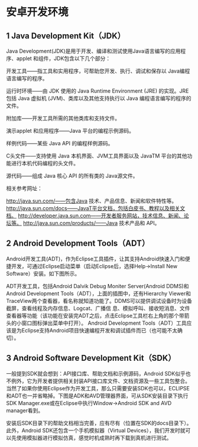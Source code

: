 # 安卓开发环境

## 1 Java Development Kit（JDK）

 Java Development(JDK)是用于开发、编译和测试使用Java语言编写的应用程序、applet 和组件，JDK包含以下几个部分：

 开发工具——指工具和实用程序，可帮助您开发、执行、调试和保存以 Java编程语言编写的程序。

 运行时环境——由 JDK 使用的 Java Runtime Environment (JRE) 的实现。JRE 包括 Java 虚拟机 (JVM)、类库以及其他支持执行以 Java 编程语言编写的程序的文件。

 附加库——开发工具所需的其他类库和支持文件。

 演示applet 和应用程序——Java 平台的编程示例源码。

 样例代码——某些 Java API 的编程样例源码。

 C头文件——支持使用 Java 本机界面、JVM工具界面以及 JavaTM 平台的其他功能进行本机代码编程的头文件。

 源代码——组成 Java 核心 API 的所有类的 Java源文件。

 相关参考网址：

 http://java.sun.com/——包含Java 技术、产品信息、新闻和软件特性等。
 http://java.sun.com/docs——JavaT平台文档，包括白皮书、教程以及相关文档。
 http://developer.java.sun.com——开发者服务网站，技术信息、新闻、论坛等。
 http://java.sun.com/products/——Java 技术产品和 API。

## 2 Android Development Tools（ADT）

Android开发工具(ADT)，作为Eclipse工具插件，让其支持Android快速入门和便捷开发，可通过Eclipse启动菜单（启动Eclipse后，选择Help->Install New Software）安装。如下图所示。

ADT开发工具，包括Android Dalvik Debug Moniter Server(Android DDMS)和Android Development Tools（ADT），上面的插图中，还有Hierarchy Viewer和TraceView两个查看器，看名称就知道功能了。DDMS可以提供调试设备时为设备截屏，查看线程及内存信息、Logcat、广播信 息、模拟呼叫、接收短消息、文件查看器等功能（该功能在安装完ADT之后，点击Eclipse工具栏右上角的那个带箭头的小窗口图标弹出菜单中打开）。 Android Development Tools（ADT）工具应该是为Eclipse支持Android项目快速编程开发和调试插件而已（也可能不太确切）。

## 3 Android Software Development Kit（SDK）

一般提到SDK就会想到：API接口库、帮助文档和示例源码，Android SDK似乎也不例外，它为开发者提供相关封装API接口库文件、文档资源及一些工具包整合。当然了如果你使用Eclipse作为开发工具，那么只需要安装SDK也可以，ECLIPSE和ADT也一并省略掉。下图是ADK和AVD管理器界面，可从SDK安装目录下执行SDK Manager.exe或在Eclipse中执行Window->Android SDK and AVD manager看到。

安装后SDK目录下的帮助文档相当完善，应有尽有（位置在SDK的docs目录下）。此外，Android SDK还包含一个手机模拟器（Virtual Devices），我们开发时就可以先使用模拟器进行模拟仿真，感觉时机成熟时再下载到真机进行测试。
